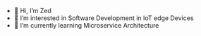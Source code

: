 - 👋 Hi, I’m Zed
- 👀 I’m interested in Software Development in IoT edge Devices
- 🌱 I’m currently learning Microservice Architecture

<!---
yzy2/yzy2 is a ✨ special ✨ repository because its `README.md` (this file) appears on your GitHub profile.
You can click the Preview link to take a look at your changes.
--->
